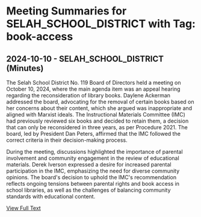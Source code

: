 # Meeting Summaries for SELAH_SCHOOL_DISTRICT with Tag: book-access

## 2024-10-10 - SELAH_SCHOOL_DISTRICT (Minutes)

The Selah School District No. 119 Board of Directors held a meeting on October 10, 2024, where the main agenda item was an appeal hearing regarding the reconsideration of library books. Daylene Ackerman addressed the board, advocating for the removal of certain books based on her concerns about their content, which she argued was inappropriate and aligned with Marxist ideals. The Instructional Materials Committee (IMC) had previously reviewed six books and decided to retain them, a decision that can only be reconsidered in three years, as per Procedure 2021. The board, led by President Dan Peters, affirmed that the IMC followed the correct criteria in their decision-making process.

During the meeting, discussions highlighted the importance of parental involvement and community engagement in the review of educational materials. Derek Iverson expressed a desire for increased parental participation in the IMC, emphasizing the need for diverse community opinions. The board's decision to uphold the IMC's recommendation reflects ongoing tensions between parental rights and book access in school libraries, as well as the challenges of balancing community standards with educational content.

[View Full Text](https://raw.githubusercontent.com/VoronoiPerspectives/WashingtonStateSchoolBoardExplorer/refs/heads/main/data/countries/usa/states/wa/counties/yakima/school_boards/selah_school_district/2024/2024-10-10-minutes.txt)


